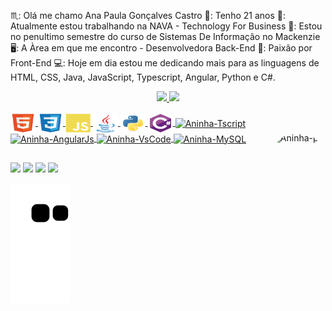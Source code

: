 ♏: Olá me chamo Ana Paula Gonçalves Castro
💙: Tenho 21 anos
💚: Atualmente estou trabalhando na NAVA - Technology For Business
💜: Estou no penultimo semestre do curso de Sistemas De Informação no Mackenzie
🖥: A Àrea em que me encontro - Desenvolvedora Back-End
💖: Paixão por Front-End
💻: Hoje em dia estou me dedicando mais para as linguagens de HTML, CSS, Java, JavaScript, Typescript, Angular, Python e C#.


<div align="center">
  <a href="https://github.com/AnaGCastro">
  <img height="180em" src="https://github-readme-stats.vercel.app/api?username=AnaGCastro&show_icons=true&theme=dracula&include_all_commits=true&count_private=true"/>
  <img height="180em" src="https://github-readme-stats.vercel.app/api/top-langs/?username=AnaGCastro&layout=compact&langs_count=7&theme=dracula"/>
</div>
  
  
  
  <div style="display: inline_block"><br>
  <img align="center" alt="Aninha-HTML" height="30" width="40" src="https://raw.githubusercontent.com/devicons/devicon/master/icons/html5/html5-original.svg">
  <img align="center" alt="Aninha-CSS" height="30" width="40" src="https://raw.githubusercontent.com/devicons/devicon/master/icons/css3/css3-original.svg">
  <img align="center" alt="Aninha-Js" height="30" width="40" src="https://raw.githubusercontent.com/devicons/devicon/master/icons/javascript/javascript-plain.svg">
  <img align="center" alt="Aninha-Java" height="30" width="40" src="https://raw.githubusercontent.com/devicons/devicon/master/icons/java/java-original.svg">
  <img align="center" alt="Aninha-Python" height="30" width="40" src="https://raw.githubusercontent.com/devicons/devicon/master/icons/python/python-original.svg">
  <img align="center" alt="Aninha-Csharp" height="30" width="40" src="https://raw.githubusercontent.com/devicons/devicon/master/icons/csharp/csharp-original.svg">
  <img align= "center" alt="Aninha-Tscript" height="30" width="40" src="https://cdn.jsdelivr.net/gh/devicons/devicon/icons/typescript/typescript-original.svg" />
  <img align= "center" alt="Aninha-AngularJs" height="30" width="40"  src="https://cdn.jsdelivr.net/gh/devicons/devicon/icons/angularjs/angularjs-original.svg" />
  <img align= "center" alt="Aninha-VsCode" height="30" width="40" src="https://cdn.jsdelivr.net/gh/devicons/devicon/icons/vscode/vscode-original.svg" />
  <img align= "center" alt="Aninha-MySQL" height="30" width="40" src="https://cdn.jsdelivr.net/gh/devicons/devicon/icons/mysql/mysql-plain-wordmark.svg" />

  
        
          
          

  <img align="right" alt="Aninha-pic" height="150" style="border-radius:50px;" src="https://share-cdn.picrew.me/shareImg/org/202203/338224_R9vZfg5I.png">
</div>
  
  ##
 
<div> 
  <a href="https://instagram.com/anagoncalves1111" target="_blank"><img src="https://img.shields.io/badge/-Instagram-%23E4405F?style=for-the-badge&logo=instagram&logoColor=white" target="_blank"></a>
 <a href="https://discord.gg/AninhaCastro#3045" target="_blank"><img src="https://img.shields.io/badge/Discord-7289DA?style=for-the-badge&logo=discord&logoColor=white" target="_blank"></a> 
  <a href = "mailto:anapj11@gmail.com"><img src="https://img.shields.io/badge/-Gmail-%23333?style=for-the-badge&logo=gmail&logoColor=white" target="_blank"></a>
  <a href="https://www.linkedin.com/in/ana-castro-531298183/"  target="_blank"><img src="https://img.shields.io/badge/-LinkedIn-%230077B5?style=for-the-badge&logo=linkedin&logoColor=white" target="_blank"></a> 
 
  ![Snake animation](https://github.com/AnaGCastro/AnaGCastro/blob/output/github-contribution-grid-snake.svg)
 
</div>


